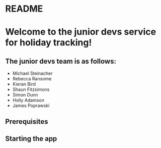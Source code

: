 # README
# Welcome to the junior devs service for holiday tracking! 
## The junior devs team is as follows:
* Michael Steinacher
* Rebecca Ransome
* Kieran Bird
* Shaun Fitzsimons
* Simon Dunn
* Holly Adamson
* James Poprawski

## Prerequisites


## Starting the app